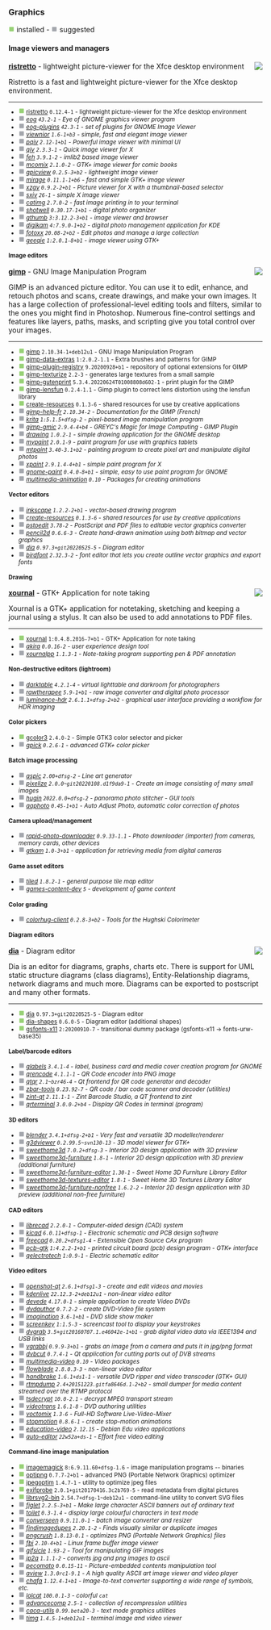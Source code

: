 
### Graphics

![](green.png) installed - ![](grey.png) suggested


#### Image viewers and managers


</sub>

<img align="right" src="https://screenshots.debian.net/thumbnail-with-version/ristretto/0.12.4-1">

**[ristretto](https://packages.debian.org/bookworm/ristretto)** - lightweight picture-viewer for the Xfce desktop environment


 Ristretto is a fast and lightweight picture-viewer for the Xfce desktop
 environment.

<sub>

-----------------------


- ![](green.png) [ristretto](https://packages.debian.org/bookworm/ristretto) `0.12.4-1` - lightweight picture-viewer for the Xfce desktop environment
- ![](grey.png) _[eog](https://packages.debian.org/bookworm/eog) `43.2-1` - Eye of GNOME graphics viewer program_
- ![](grey.png) _[eog-plugins](https://packages.debian.org/bookworm/eog-plugins) `42.3-1` - set of plugins for GNOME Image Viewer_
- ![](grey.png) _[viewnior](https://packages.debian.org/bookworm/viewnior) `1.6-1+b3` - simple, fast and elegant image viewer_
- ![](grey.png) _[pqiv](https://packages.debian.org/bookworm/pqiv) `2.12-1+b1` - Powerful image viewer with minimal UI_
- ![](grey.png) _[qiv](https://packages.debian.org/bookworm/qiv) `2.3.3-1` - Quick image viewer for X_
- ![](grey.png) _[feh](https://packages.debian.org/bookworm/feh) `3.9.1-2` - imlib2 based image viewer_
- ![](grey.png) _[mcomix](https://packages.debian.org/bookworm/mcomix) `2.1.0-2` - GTK+ image viewer for comic books_
- ![](grey.png) _[gpicview](https://packages.debian.org/bookworm/gpicview) `0.2.5-3+b2` - lightweight image viewer_
- ![](grey.png) _[mirage](https://packages.debian.org/bookworm/mirage) `0.11.1-1+b6` - fast and simple GTK+ image viewer_
- ![](grey.png) _[xzgv](https://packages.debian.org/bookworm/xzgv) `0.9.2-2+b1` - Picture viewer for X with a thumbnail-based selector_
- ![](grey.png) _[sxiv](https://packages.debian.org/bookworm/sxiv) `26-1` - simple X image viewer_
- ![](grey.png) _[catimg](https://packages.debian.org/bookworm/catimg) `2.7.0-2` - fast image printing in to your terminal_
- ![](grey.png) _[shotwell](https://packages.debian.org/bookworm/shotwell) `0.30.17-1+b1` - digital photo organizer_
- ![](grey.png) _[gthumb](https://packages.debian.org/bookworm/gthumb) `3:3.12.2-3+b1` - image viewer and browser_
- ![](grey.png) _[digikam](https://packages.debian.org/bookworm/digikam) `4:7.9.0-1+b2` - digital photo management application for KDE_
- ![](grey.png) _[fotoxx](https://packages.debian.org/bookworm/fotoxx) `20.08-2+b2` - Edit photos and manage a large collection_
- ![](grey.png) _[geeqie](https://packages.debian.org/bookworm/geeqie) `1:2.0.1-8+b1` - image viewer using GTK+_
#### Image editors


</sub>

<img align="right" src="https://screenshots.debian.net/thumbnail-with-version/gimp/2.10.34-1+deb12u1">

**[gimp](https://packages.debian.org/bookworm/gimp)** - GNU Image Manipulation Program


 GIMP is an advanced picture editor. You can use it to edit, enhance, and
 retouch photos and scans, create drawings, and make your own images.
 It has a large collection of professional-level editing tools and
 filters, similar to the ones you might find in Photoshop. Numerous
 fine-control settings and features like layers, paths, masks, and
 scripting give you total control over your images.

<sub>

-----------------------


- ![](green.png) [gimp](https://packages.debian.org/bookworm/gimp) `2.10.34-1+deb12u1` - GNU Image Manipulation Program
- ![](green.png) [gimp-data-extras](https://packages.debian.org/bookworm/gimp-data-extras) `1:2.0.2-1.1` - Extra brushes and patterns for GIMP
- ![](green.png) [gimp-plugin-registry](https://packages.debian.org/bookworm/gimp-plugin-registry) `9.20200928+b1` - repository of optional extensions for GIMP
- ![](green.png) [gimp-texturize](https://packages.debian.org/bookworm/gimp-texturize) `2.2-3` - generates large textures from a small sample
- ![](green.png) [gimp-gutenprint](https://packages.debian.org/bookworm/gimp-gutenprint) `5.3.4.20220624T01008808d602-1` - print plugin for the GIMP
- ![](green.png) [gimp-lensfun](https://packages.debian.org/bookworm/gimp-lensfun) `0.2.4-1.1` - Gimp plugin to correct lens distortion using the lensfun library
- ![](green.png) [create-resources](https://packages.debian.org/bookworm/create-resources) `0.1.3-6` - shared resources for use by creative applications
- ![](grey.png) _[gimp-help-fr](https://packages.debian.org/bookworm/gimp-help-fr) `2.10.34-2` - Documentation for the GIMP (French)_
- ![](grey.png) _[krita](https://packages.debian.org/bookworm/krita) `1:5.1.5+dfsg-2` - pixel-based image manipulation program_
- ![](grey.png) _[gimp-gmic](https://packages.debian.org/bookworm/gimp-gmic) `2.9.4-4+b4` - GREYC's Magic for Image Computing - GIMP Plugin_
- ![](grey.png) _[drawing](https://packages.debian.org/bookworm/drawing) `1.0.2-1` - simple drawing application for the GNOME desktop_
- ![](grey.png) _[mypaint](https://packages.debian.org/bookworm/mypaint) `2.0.1-9` - paint program for use with graphics tablets_
- ![](grey.png) _[mtpaint](https://packages.debian.org/bookworm/mtpaint) `3.40-3.1+b2` - painting program to create pixel art and manipulate digital photos_
- ![](grey.png) _[xpaint](https://packages.debian.org/bookworm/xpaint) `2.9.1.4-4+b1` - simple paint program for X_
- ![](grey.png) _[gnome-paint](https://packages.debian.org/bookworm/gnome-paint) `0.4.0-8+b1` - simple, easy to use paint program for GNOME_
- ![](grey.png) _[multimedia-animation](https://packages.debian.org/bookworm/multimedia-animation) `0.10` - Packages for creating animations_
#### Vector editors

- ![](grey.png) _[inkscape](https://packages.debian.org/bookworm/inkscape) `1.2.2-2+b1` - vector-based drawing program_
- ![](grey.png) _[create-resources](https://packages.debian.org/bookworm/create-resources) `0.1.3-6` - shared resources for use by creative applications_
- ![](grey.png) _[pstoedit](https://packages.debian.org/bookworm/pstoedit) `3.78-2` - PostScript and PDF files to editable vector graphics converter_
- ![](grey.png) _[pencil2d](https://packages.debian.org/bookworm/pencil2d) `0.6.6-3` - Create hand-drawn animation using both bitmap and vector graphics_
- ![](grey.png) _[dia](https://packages.debian.org/bookworm/dia) `0.97.3+git20220525-5` - Diagram editor_
- ![](grey.png) _[birdfont](https://packages.debian.org/bookworm/birdfont) `2.32.3-2` - font editor that lets you create outline vector graphics and export fonts_
#### Drawing


</sub>

<img align="right" src="https://screenshots.debian.net/thumbnail-with-version/xournal/1:0.4.8.2016-7+b1">

**[xournal](https://packages.debian.org/bookworm/xournal)** - GTK+ Application for note taking


 Xournal is a GTK+ application for notetaking, sketching and
 keeping a journal using a stylus. It can also be used to
 add annotations to PDF files.

<sub>

-----------------------


- ![](green.png) [xournal](https://packages.debian.org/bookworm/xournal) `1:0.4.8.2016-7+b1` - GTK+ Application for note taking
- ![](grey.png) _[akira](https://packages.debian.org/bookworm/akira) `0.0.16-2` - user experience design tool_
- ![](grey.png) _[xournalpp](https://packages.debian.org/bookworm/xournalpp) `1.1.3-1` - Note-taking program supporting pen & PDF annotation_
#### Non-destructive editors (lightroom)

- ![](grey.png) _[darktable](https://packages.debian.org/bookworm/darktable) `4.2.1-4` - virtual lighttable and darkroom for photographers_
- ![](grey.png) _[rawtherapee](https://packages.debian.org/bookworm/rawtherapee) `5.9-1+b1` - raw image converter and digital photo processor_
- ![](grey.png) _[luminance-hdr](https://packages.debian.org/bookworm/luminance-hdr) `2.6.1.1+dfsg-2+b2` - graphical user interface providing a workflow for HDR imaging_
#### Color pickers

- ![](green.png) [gcolor3](https://packages.debian.org/bookworm/gcolor3) `2.4.0-2` - Simple GTK3 color selector and picker
- ![](grey.png) _[gpick](https://packages.debian.org/bookworm/gpick) `0.2.6-1` - advanced GTK+ color picker_
#### Batch image processing

- ![](grey.png) _[aspic](https://packages.debian.org/bookworm/aspic) `2.00+dfsg-2` - Line art generator_
- ![](grey.png) _[pixelize](https://packages.debian.org/bookworm/pixelize) `2.0.0~git20220108.d1f9da9-1` - Create an image consisting of many small images_
- ![](grey.png) _[hugin](https://packages.debian.org/bookworm/hugin) `2022.0.0+dfsg-2` - panorama photo stitcher - GUI tools_
- ![](grey.png) _[aaphoto](https://packages.debian.org/bookworm/aaphoto) `0.45-1+b1` - Auto Adjust Photo, automatic color correction of photos_
#### Camera upload/management

- ![](grey.png) _[rapid-photo-downloader](https://packages.debian.org/bookworm/rapid-photo-downloader) `0.9.33-1.1` - Photo downloader (importer) from cameras, memory cards, other devices_
- ![](grey.png) _[gtkam](https://packages.debian.org/bookworm/gtkam) `1.0-3+b1` - application for retrieving media from digital cameras_
#### Game asset editors

- ![](grey.png) _[tiled](https://packages.debian.org/bookworm/tiled) `1.8.2-1` - general purpose tile map editor_
- ![](grey.png) _[games-content-dev](https://packages.debian.org/bookworm/games-content-dev) `5` - development of game content_
#### Color grading

- ![](grey.png) _[colorhug-client](https://packages.debian.org/bookworm/colorhug-client) `0.2.8-3+b2` - Tools for the Hughski Colorimeter_
#### Diagram editors


</sub>

<img align="right" src="https://screenshots.debian.net/thumbnail-with-version/dia/0.97.3+git20220525-5">

**[dia](https://packages.debian.org/bookworm/dia)** - Diagram editor


 Dia is an editor for diagrams, graphs, charts etc. There is support for UML
 static structure diagrams (class diagrams), Entity-Relationship diagrams,
 network diagrams and much more. Diagrams can be exported to postscript and
 many other formats.

<sub>

-----------------------


- ![](green.png) [dia](https://packages.debian.org/bookworm/dia) `0.97.3+git20220525-5` - Diagram editor
- ![](green.png) [dia-shapes](https://packages.debian.org/bookworm/dia-shapes) `0.6.0-5` - Diagram editor (additional shapes)
- ![](green.png) [gsfonts-x11](https://packages.debian.org/bookworm/gsfonts-x11) `2:20200910-7` - transitional dummy package (gsfonts-x11 -> fonts-urw-base35)
#### Label/barcode editors

- ![](grey.png) _[glabels](https://packages.debian.org/bookworm/glabels) `3.4.1-4` - label, business card and media cover creation program for GNOME_
- ![](grey.png) _[qrencode](https://packages.debian.org/bookworm/qrencode) `4.1.1-1` - QR Code encoder into PNG image_
- ![](grey.png) _[qtqr](https://packages.debian.org/bookworm/qtqr) `2.1~bzr46-4` - Qt frontend for QR code generator and decoder_
- ![](grey.png) _[zbar-tools](https://packages.debian.org/bookworm/zbar-tools) `0.23.92-7` - QR code / bar code scanner and decoder (utilities)_
- ![](grey.png) _[zint-qt](https://packages.debian.org/bookworm/zint-qt) `2.11.1-1` - Zint Barcode Studio, a QT frontend to zint_
- ![](grey.png) _[qrterminal](https://packages.debian.org/bookworm/qrterminal) `3.0.0-2+b4` - Display QR Codes in terminal (program)_
#### 3D editors

- ![](grey.png) _[blender](https://packages.debian.org/bookworm/blender) `3.4.1+dfsg-2+b1` - Very fast and versatile 3D modeller/renderer_
- ![](grey.png) _[g3dviewer](https://packages.debian.org/bookworm/g3dviewer) `0.2.99.5~svn130-13` - 3D model viewer for GTK+_
- ![](grey.png) _[sweethome3d](https://packages.debian.org/bookworm/sweethome3d) `7.0.2+dfsg-3` - Interior 2D design application with 3D preview_
- ![](grey.png) _[sweethome3d-furniture](https://packages.debian.org/bookworm/sweethome3d-furniture) `1.8-1` - Interior 2D design application with 3D preview (additional furniture)_
- ![](grey.png) _[sweethome3d-furniture-editor](https://packages.debian.org/bookworm/sweethome3d-furniture-editor) `1.30-1` - Sweet Home 3D Furniture Library Editor_
- ![](grey.png) _[sweethome3d-textures-editor](https://packages.debian.org/bookworm/sweethome3d-textures-editor) `1.8-1` - Sweet Home 3D Textures Library Editor_
- ![](grey.png) _[sweethome3d-furniture-nonfree](https://packages.debian.org/bookworm/sweethome3d-furniture-nonfree) `1.6.2-2` - Interior 2D design application with 3D preview (additional non-free furniture)_
#### CAD editors

- ![](grey.png) _[librecad](https://packages.debian.org/bookworm/librecad) `2.2.0-1` - Computer-aided design (CAD) system_
- ![](grey.png) _[kicad](https://packages.debian.org/bookworm/kicad) `6.0.11+dfsg-1` - Electronic schematic and PCB design software_
- ![](grey.png) _[freecad](https://packages.debian.org/bookworm/freecad) `0.20.2+dfsg1-4` - Extensible Open Source CAx program_
- ![](grey.png) _[pcb-gtk](https://packages.debian.org/bookworm/pcb-gtk) `1:4.2.2-1+b1` - printed circuit board (pcb) design program - GTK+ interface_
- ![](grey.png) _[qelectrotech](https://packages.debian.org/bookworm/qelectrotech) `1:0.9-1` - Electric schematic editor_
#### Video editors

- ![](grey.png) _[openshot-qt](https://packages.debian.org/bookworm/openshot-qt) `2.6.1+dfsg1-3` - create and edit videos and movies_
- ![](grey.png) _[kdenlive](https://packages.debian.org/bookworm/kdenlive) `22.12.3-2+deb12u1` - non-linear video editor_
- ![](grey.png) _[devede](https://packages.debian.org/bookworm/devede) `4.17.0-1` - simple application to create Video DVDs_
- ![](grey.png) _[dvdauthor](https://packages.debian.org/bookworm/dvdauthor) `0.7.2-2` - create DVD-Video file system_
- ![](grey.png) _[imagination](https://packages.debian.org/bookworm/imagination) `3.6-1+b1` - DVD slide show maker_
- ![](grey.png) _[screenkey](https://packages.debian.org/bookworm/screenkey) `1:1.5-3` - screencast tool to display your keystrokes_
- ![](grey.png) _[dvgrab](https://packages.debian.org/bookworm/dvgrab) `3.5+git20160707.1.e46042e-1+b1` - grab digital video data via IEEE1394 and USB links_
- ![](grey.png) _[vgrabbj](https://packages.debian.org/bookworm/vgrabbj) `0.9.9-3+b1` - grabs an image from a camera and puts it in jpg/png format_
- ![](grey.png) _[dvbcut](https://packages.debian.org/bookworm/dvbcut) `0.7.4-1` - Qt application for cutting parts out of DVB streams_
- ![](grey.png) _[multimedia-video](https://packages.debian.org/bookworm/multimedia-video) `0.10` - Video packages_
- ![](grey.png) _[flowblade](https://packages.debian.org/bookworm/flowblade) `2.8.0.3-3` - non-linear video editor_
- ![](grey.png) _[handbrake](https://packages.debian.org/bookworm/handbrake) `1.6.1+ds1-1` - versatile DVD ripper and video transcoder (GTK+ GUI)_
- ![](grey.png) _[rtmpdump](https://packages.debian.org/bookworm/rtmpdump) `2.4+20151223.gitfa8646d.1-2+b2` - small dumper for media content streamed over the RTMP protocol_
- ![](grey.png) _[tsdecrypt](https://packages.debian.org/bookworm/tsdecrypt) `10.0-2.1` - decrypt MPEG transport stream_
- ![](grey.png) _[videotrans](https://packages.debian.org/bookworm/videotrans) `1.6.1-8` - DVD authoring utilities_
- ![](grey.png) _[voctomix](https://packages.debian.org/bookworm/voctomix) `1.3-6` - Full-HD Software Live-Video-Mixer_
- ![](grey.png) _[stopmotion](https://packages.debian.org/bookworm/stopmotion) `0.8.6-1` - create stop-motion animations_
- ![](grey.png) _[education-video](https://packages.debian.org/bookworm/education-video) `2.12.15` - Debian Edu video applications_
- ![](grey.png) _[auto-editor](https://packages.debian.org/bookworm/auto-editor) `22w52a+ds-1` - Effort free video editing_
#### Command-line image manipulation

- ![](green.png) [imagemagick](https://packages.debian.org/bookworm/imagemagick) `8:6.9.11.60+dfsg-1.6` - image manipulation programs -- binaries
- ![](green.png) [optipng](https://packages.debian.org/bookworm/optipng) `0.7.7-2+b1` - advanced PNG (Portable Network Graphics) optimizer
- ![](green.png) [jpegoptim](https://packages.debian.org/bookworm/jpegoptim) `1.4.7-1` - utility to optimize jpeg files
- ![](green.png) [exifprobe](https://packages.debian.org/bookworm/exifprobe) `2.0.1+git20170416.3c2b769-5` - read metadata from digital pictures
- ![](green.png) [librsvg2-bin](https://packages.debian.org/bookworm/librsvg2-bin) `2.54.7+dfsg-1~deb12u1` - command-line utility to convert SVG files
- ![](grey.png) _[figlet](https://packages.debian.org/bookworm/figlet) `2.2.5-3+b1` - Make large character ASCII banners out of ordinary text_
- ![](grey.png) _[toilet](https://packages.debian.org/bookworm/toilet) `0.3-1.4` - display large colourful characters in text mode_
- ![](grey.png) _[converseen](https://packages.debian.org/bookworm/converseen) `0.9.11.0-1` - batch image converter and resizer_
- ![](grey.png) _[findimagedupes](https://packages.debian.org/bookworm/findimagedupes) `2.20.1-2` - Finds visually similar or duplicate images_
- ![](grey.png) _[pngcrush](https://packages.debian.org/bookworm/pngcrush) `1.8.13-0.1` - optimizes PNG (Portable Network Graphics) files_
- ![](grey.png) _[fbi](https://packages.debian.org/bookworm/fbi) `2.10-4+b1` - Linux frame buffer image viewer_
- ![](grey.png) _[gifsicle](https://packages.debian.org/bookworm/gifsicle) `1.93-2` - Tool for manipulating GIF images_
- ![](grey.png) _[jp2a](https://packages.debian.org/bookworm/jp2a) `1.1.1-2` - converts jpg and png images to ascii_
- ![](grey.png) _[pecomato](https://packages.debian.org/bookworm/pecomato) `0.0.15-11` - Picture-embedded contents manipulation tool_
- ![](grey.png) _[aview](https://packages.debian.org/bookworm/aview) `1.3.0rc1-9.1` - A high quality ASCII art image viewer and video player_
- ![](grey.png) _[chafa](https://packages.debian.org/bookworm/chafa) `1.12.4-1+b1` - Image-to-text converter supporting a wide range of symbols, etc._
- ![](grey.png) _[lolcat](https://packages.debian.org/bookworm/lolcat) `100.0.1-3` - colorful `cat`_
- ![](grey.png) _[advancecomp](https://packages.debian.org/bookworm/advancecomp) `2.5-1` - collection of recompression utilities_
- ![](grey.png) _[caca-utils](https://packages.debian.org/bookworm/caca-utils) `0.99.beta20-3` - text mode graphics utilities_
- ![](grey.png) _[timg](https://packages.debian.org/bookworm/timg) `1.4.5-1+deb12u1` - terminal image and video viewer_